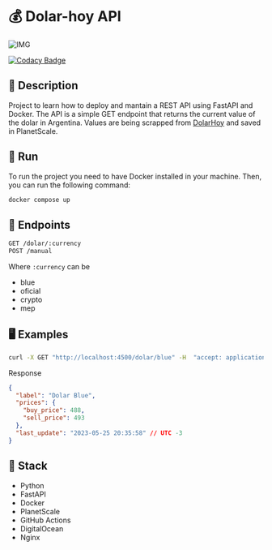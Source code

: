 # 💰 Dolar-hoy API

![IMG](https://wallpapercave.com/wp/wp3105546.png)

[![Codacy Badge](https://app.codacy.com/project/badge/Grade/15bdc445d90b4f1492b8a3254edef844)](https://app.codacy.com/gh/jd-apprentice/dolar-hoy-api/dashboard?utm_source=gh&utm_medium=referral&utm_content=&utm_campaign=Badge_grade)

## 📝 Description

Project to learn how to deploy and mantain a REST API using FastAPI and Docker.
The API is a simple GET endpoint that returns the current value of the dolar in Argentina.
Values are being scrapped from [DolarHoy](https://www.dolarhoy.com/) and saved in PlanetScale.

## 🏃 Run

To run the project you need to have Docker installed in your machine. Then, you can run the following command:

```bash 
docker compose up
```

## 🧪 Endpoints

```bash
GET /dolar/:currency
POST /manual
```

Where `:currency` can be

- blue
- oficial
- crypto
- mep


## 🖥 Examples

```bash
curl -X GET "http://localhost:4500/dolar/blue" -H  "accept: application/json"
```

Response
```json
{
  "label": "Dolar Blue",
  "prices": {
    "buy_price": 488,
    "sell_price": 493
  },
  "last_update": "2023-05-25 20:35:58" // UTC -3
}
```

## 🧰 Stack

- Python
- FastAPI
- Docker
- PlanetScale
- GitHub Actions
- DigitalOcean
- Nginx
